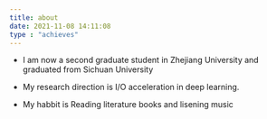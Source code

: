 ```yaml
---
title: about
date: 2021-11-08 14:11:08
type : "achieves"
---
```


- I am now a second graduate student in Zhejiang University and graduated from Sichuan University

- My research direction is I/O acceleration in deep learning.

- My habbit is Reading literature books and lisening music